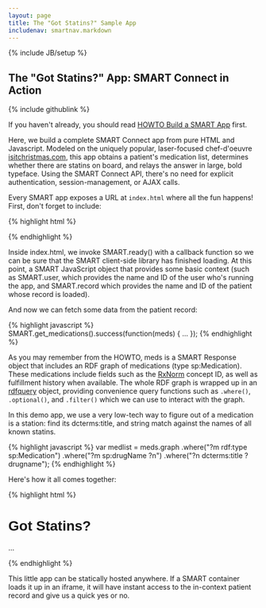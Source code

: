 ```yaml
---
layout: page
title: The "Got Statins?" Sample App
includenav: smartnav.markdown
---
```


{% include JB/setup %}


## The "Got Statins?" App: SMART Connect in Action

<div class='simple_small_box'>{% include githublink %}</div>

If you haven't already, you should read [HOWTO Build a SMART App](../build_a_smart_app) first.

Here, we build a complete SMART Connect app from pure HTML and Javascript.
Modeled on the uniquely popular, laser-focused chef-d'oeuvre
[isitchristmas.com](http://isitchristmas.com/), this app obtains a patient's
medication list, determines whether there are statins on board, and relays the
answer in large, bold typeface. Using the SMART Connect API, there's no need for
explicit authentication, session-management, or AJAX calls.

Every SMART app exposes a URL at `index.html` where all the fun happens! First,
don't forget to include:

{% highlight html %}
  <script src="http://sample-apps.smartplatforms.org/framework/smart/scripts/smart-api-client.js"></script>
{% endhighlight  %}

Inside index.html, we invoke SMART.ready() with a callback function so we can be
sure that the SMART client-side library has finished loading. At this point, a
SMART JavaScript object that provides some basic context (such as SMART.user,
which provides the name and ID of the user who's running the app, and
SMART.record which provides the name and ID of the patient whose record is
loaded).

And now we can fetch some data from the patient record: 

{% highlight javascript %}
  SMART.get_medications().success(function(meds) { ... });
{% endhighlight  %}

As you may remember from the HOWTO, meds is a SMART Response object that
includes an RDF graph of medications (type sp:Medication). These medications
include fields such as the
[RxNorm](http://wiki.chip.org/smart-project/index.php/Developers_Documentation:RDF_Data) concept ID, as well as fulfillment history when available. The whole
RDF graph is wrapped up in an [rdfquery](http://code.google.com/p/rdfquery/)
object, providing convenience query functions such as `.where()`, `.optional()`,
and `.filter()` which we can use to interact with the graph.

In this demo app, we use a very low-tech way to figure out of a medication is a
station: find its dcterms:title, and string match against the names of all known
statins.

{% highlight javascript %}
  var medlist = meds.graph
                       .where("?m rdf:type sp:Medication")
                       .where("?m sp:drugName ?n")
                       .where("?n dcterms:title ?drugname");
{% endhighlight  %}

Here's how it all comes together:

{% highlight html %}
  <!DOCTYPE html>
  <html>
  <head>
  <title>Got Statins?</title>
  </head>
  <body>

  <h1 style="font-family: Arial, sans-serif;">Got Statins?</h1>
  <a id="TheAnswer">
  ...
  </a>
  <script src="http://sample-apps.smartplatforms.org/framework/smart/scripts/smart-api-client.js"></script>
  <script>

  SMART.ready(function(){

      SMART.get_medications().success(function(meds) {

          var medlist = meds.graph
          .where("?m rdf:type sp:Medication")
          .where("?m sp:drugName ?dn")
          .where("?dn dcterms:title ?drugname");
          var answer = false;

          for (var i = 0; i < medlist.length; i++) {
              console.log(medlist[i].drugname.value);
              if (is_a_statin(medlist[i].drugname.value))
                  answer = true;
          }

          document.getElementById("TheAnswer").innerHTML = answer ? "Yes." : 
  "No.";

      });

      var is_a_statin = function(drug) {
          if (drug.match(/statin/i)) return true;
          if (drug.match(/Advicor/i)) return true;
          if (drug.match(/Altoprev/i)) return true;
          if (drug.match(/Caduet/i)) return true;
          if (drug.match(/Crestor/i)) return true;
          if (drug.match(/Lescol/i)) return true;
          if (drug.match(/Lipitor/i)) return true;
          if (drug.match(/Mevacor/i)) return true;
          if (drug.match(/Pravachol/i)) return true;
          if (drug.match(/Simcor/i)) return true;
          if (drug.match(/Vytorin/i)) return true;
          if (drug.match(/Zocor/i)) return true;

          return false;
      }
  });
  </script>
  </body>
  </html>
{% endhighlight  %}

This little app can be statically hosted anywhere. If a SMART container loads it
up in an iframe, it will have instant access to the in-context patient record
and give us a quick yes or no.
